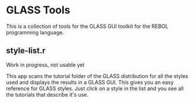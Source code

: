 GLASS Tools
===========

This is a collection of tools for the GLASS GUI toolkit for the REBOL programming language.

style-list.r
------------

Work in progress, not usable yet

This app scans the tutorial folder of the GLASS distribution for all the styles
used and displays the results in a GLASS GUI. This gives you an easy reference
for GLASS styles. Just click on a style in the list and you see all the tutorials
that describe it's use.